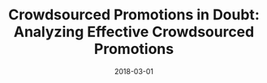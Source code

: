 ---
layout: post
title: "Crowdsourced Promotions in Doubt: Analyzing Effective Crowdsourced Promotions"
description: "Hee-Jeong Kim, Jongwuk Lee, Dong-Kyu Chae, Sang-Wook Kim<br>Information Sciences, 432: 185-198, March 2018"
date: 2018-03-01
tags: []
categories: ["publication", "publication_international", "journal", "journal_international"]
comments: true
link: 
paper:
---